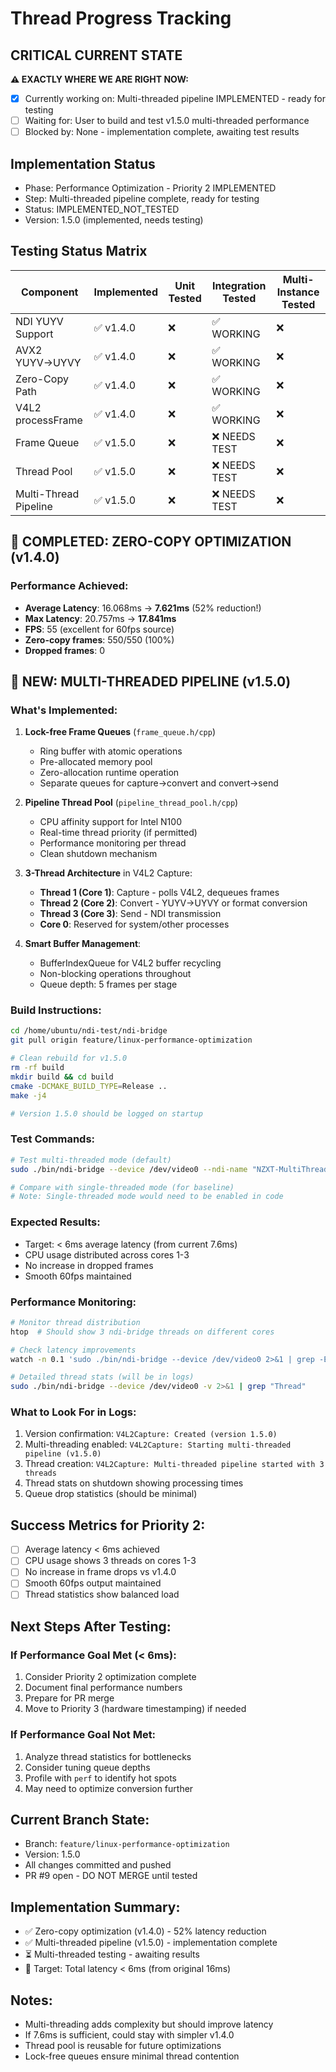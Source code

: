 # Thread Progress Tracking

## CRITICAL CURRENT STATE
**⚠️ EXACTLY WHERE WE ARE RIGHT NOW:**
- [x] Currently working on: Multi-threaded pipeline IMPLEMENTED - ready for testing
- [ ] Waiting for: User to build and test v1.5.0 multi-threaded performance
- [ ] Blocked by: None - implementation complete, awaiting test results

## Implementation Status
- Phase: Performance Optimization - Priority 2 IMPLEMENTED
- Step: Multi-threaded pipeline complete, ready for testing
- Status: IMPLEMENTED_NOT_TESTED
- Version: 1.5.0 (implemented, needs testing)

## Testing Status Matrix
| Component | Implemented | Unit Tested | Integration Tested | Multi-Instance Tested | 
|-----------|------------|-------------|--------------------|-----------------------|
| NDI YUYV Support | ✅ v1.4.0 | ❌ | ✅ WORKING | ❌ |
| AVX2 YUYV→UYVY | ✅ v1.4.0 | ❌ | ✅ WORKING | ❌ |
| Zero-Copy Path | ✅ v1.4.0 | ❌ | ✅ WORKING | ❌ |
| V4L2 processFrame | ✅ v1.4.0 | ❌ | ✅ WORKING | ❌ |
| Frame Queue | ✅ v1.5.0 | ❌ | ❌ NEEDS TEST | ❌ |
| Thread Pool | ✅ v1.5.0 | ❌ | ❌ NEEDS TEST | ❌ |
| Multi-Thread Pipeline | ✅ v1.5.0 | ❌ | ❌ NEEDS TEST | ❌ |

## 🎉 COMPLETED: ZERO-COPY OPTIMIZATION (v1.4.0)

### Performance Achieved:
- **Average Latency**: 16.068ms → **7.621ms** (52% reduction!)
- **Max Latency**: 20.757ms → **17.841ms**
- **FPS**: 55 (excellent for 60fps source)
- **Zero-copy frames**: 550/550 (100%)
- **Dropped frames**: 0

## 🚀 NEW: MULTI-THREADED PIPELINE (v1.5.0)

### What's Implemented:
1. **Lock-free Frame Queues** (`frame_queue.h/cpp`)
   - Ring buffer with atomic operations
   - Pre-allocated memory pool
   - Zero-allocation runtime operation
   - Separate queues for capture→convert and convert→send

2. **Pipeline Thread Pool** (`pipeline_thread_pool.h/cpp`)
   - CPU affinity support for Intel N100
   - Real-time thread priority (if permitted)
   - Performance monitoring per thread
   - Clean shutdown mechanism

3. **3-Thread Architecture** in V4L2 Capture:
   - **Thread 1 (Core 1)**: Capture - polls V4L2, dequeues frames
   - **Thread 2 (Core 2)**: Convert - YUYV→UYVY or format conversion
   - **Thread 3 (Core 3)**: Send - NDI transmission
   - **Core 0**: Reserved for system/other processes

4. **Smart Buffer Management**:
   - BufferIndexQueue for V4L2 buffer recycling
   - Non-blocking operations throughout
   - Queue depth: 5 frames per stage

### Build Instructions:
```bash
cd /home/ubuntu/ndi-test/ndi-bridge
git pull origin feature/linux-performance-optimization

# Clean rebuild for v1.5.0
rm -rf build
mkdir build && cd build
cmake -DCMAKE_BUILD_TYPE=Release ..
make -j4

# Version 1.5.0 should be logged on startup
```

### Test Commands:
```bash
# Test multi-threaded mode (default)
sudo ./bin/ndi-bridge --device /dev/video0 --ndi-name "NZXT-MultiThread" -v

# Compare with single-threaded mode (for baseline)
# Note: Single-threaded mode would need to be enabled in code
```

### Expected Results:
- Target: < 6ms average latency (from current 7.6ms)
- CPU usage distributed across cores 1-3
- No increase in dropped frames
- Smooth 60fps maintained

### Performance Monitoring:
```bash
# Monitor thread distribution
htop  # Should show 3 ndi-bridge threads on different cores

# Check latency improvements
watch -n 0.1 'sudo ./bin/ndi-bridge --device /dev/video0 2>&1 | grep -E "Avg latency|Queue drops|Thread"'

# Detailed thread stats (will be in logs)
sudo ./bin/ndi-bridge --device /dev/video0 -v 2>&1 | grep "Thread"
```

### What to Look For in Logs:
1. Version confirmation: `V4L2Capture: Created (version 1.5.0)`
2. Multi-threading enabled: `V4L2Capture: Starting multi-threaded pipeline (v1.5.0)`
3. Thread creation: `V4L2Capture: Multi-threaded pipeline started with 3 threads`
4. Thread stats on shutdown showing processing times
5. Queue drop statistics (should be minimal)

## Success Metrics for Priority 2:
- [ ] Average latency < 6ms achieved
- [ ] CPU usage shows 3 threads on cores 1-3
- [ ] No increase in frame drops vs v1.4.0
- [ ] Smooth 60fps output maintained
- [ ] Thread statistics show balanced load

## Next Steps After Testing:

### If Performance Goal Met (< 6ms):
1. Consider Priority 2 optimization complete
2. Document final performance numbers
3. Prepare for PR merge
4. Move to Priority 3 (hardware timestamping) if needed

### If Performance Goal Not Met:
1. Analyze thread statistics for bottlenecks
2. Consider tuning queue depths
3. Profile with `perf` to identify hot spots
4. May need to optimize conversion further

## Current Branch State:
- Branch: `feature/linux-performance-optimization`
- Version: 1.5.0
- All changes committed and pushed
- PR #9 open - DO NOT MERGE until tested

## Implementation Summary:
- ✅ Zero-copy optimization (v1.4.0) - 52% latency reduction
- ✅ Multi-threaded pipeline (v1.5.0) - implementation complete
- ⏳ Multi-threaded testing - awaiting results
- 🎯 Target: Total latency < 6ms (from original 16ms)

## Notes:
- Multi-threading adds complexity but should improve latency
- If 7.6ms is sufficient, could stay with simpler v1.4.0
- Thread pool is reusable for future optimizations
- Lock-free queues ensure minimal thread contention
